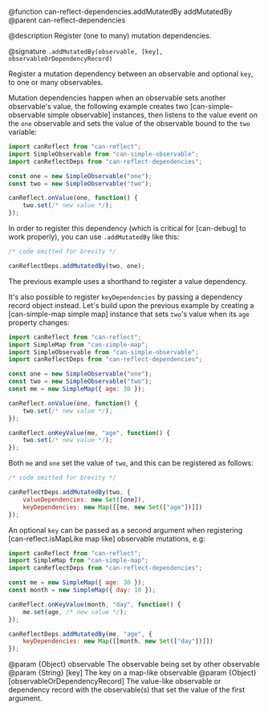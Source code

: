 @function can-reflect-dependencies.addMutatedBy addMutatedBy
@parent can-reflect-dependencies

@description Register (one to many) mutation dependencies.

@signature `.addMutatedBy(observable, [key], observableOrDependencyRecord)`

Register a mutation dependency between an observable and optional `key`, to one or
many observables.

Mutation dependencies happen when an observable sets another observable's value,
the following example creates two [can-simple-observable simple observable]
instances, then listens to the value event on the `one` observable and sets the
value of the observable bound to the `two` variable:

```js
import canReflect from "can-reflect";
import SimpleObservable from "can-simple-observable";
import canReflectDeps from "can-reflect-dependencies";

const one = new SimpleObservable("one");
const two = new SimpleObservable("two");

canReflect.onValue(one, function() {
	two.set(/* new value */);
});
```

In order to register this dependency (which is critical for [can-debug] to work
properly), you can use `.addMutatedBy` like this:

```js
/* code omitted for brevity */

canReflectDeps.addMutatedBy(two, one);
```

The previous example uses a shorthand to register a value dependency. 

It's also possible to register `keyDependencies` by passing a dependency record 
object instead. Let's build upon the previous example by creating a [can-simple-map simple map] 
instance that sets `two`'s value when its `age` property changes:

```js
import canReflect from "can-reflect";
import SimpleMap from "can-simple-map";
import SimpleObservable from "can-simple-observable";
import canReflectDeps from "can-reflect-dependencies";

const one = new SimpleObservable("one");
const two = new SimpleObservable("two");
const me = new SimpleMap({ age: 30 });

canReflect.onValue(one, function() {
	two.set(/* new value */);
});

canReflect.onKeyValue(me, "age", function() {
	two.set(/* new value */);
});
```

Both `me` and `one` set the value of `two`, and this can be registered as follows:

```js
/* code omitted for brevity */

canReflectDeps.addMutatedBy(two, {
	valueDependencies: new Set([one]),
	keyDependencies: new Map([[me, new Set(["age"])]])
});
```

An optional `key` can be passed as a second argument when registering [can-reflect.isMapLike map like] 
observable mutations, e.g:


```js
import canReflect from "can-reflect";
import SimpleMap from "can-simple-map";
import canReflectDeps from "can-reflect-dependencies";

const me = new SimpleMap({ age: 30 });
const month = new SimpleMap({ day: 10 });

canReflect.onKeyValue(month, "day", function() {
	me.set(age, /* new value */);  
});

canReflectDeps.addMutatedBy(me, "age", {
	keyDependencies: new Map([[month, new Set(["day"])]])
});
```

@param {Object} observable The observable being set by other observable 
@param {String} [key] The key on a map-like observable
@param {Object} [observableOrDependencyRecord] The value-like observable or 
	dependency record with the observable(s) that set the value of the first
	argument.
